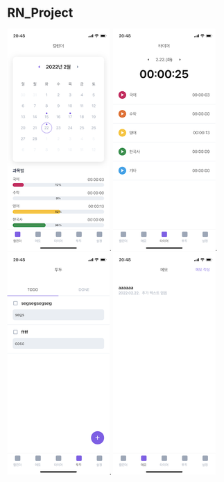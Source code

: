 # RN_Project
<img src="./screen_images/a1.png" />.
<img src="./screen_images/a2.png" />.
<img src="./screen_images/a3.png" />.
<img src="./screen_images/a4.png" />
